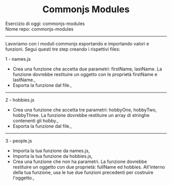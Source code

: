 <h1 align="center">Commonjs Modules</h1>
Esercizio di oggi: commonjs-modules<br>
Nome repo: commonjs-modules

<hr>

Lavoriamo con i moduli commonjs esportando e importando valori e funzioni. Segui questi tre step creando i rispettivi files:

1 - names.js
- Crea una funzione che accetta due parametri: firstName, lastName. La funzione dovrebbe restituire un oggetto con le proprietà firstName e lastName.,
- Esporta la funzione dal file.,

<hr>

2 - hobbies.js
- Crea una funzione che accetta tre parametri: hobbyOne, hobbyTwo, hobbyThree. La funzione dovrebbe restituire  un array di stringhe contenenti gli hobby.,
- Esporta la funzione dal file.,

<hr>

3 - people.js
- Importa la tua funzione da names.js,
- Importa la tua funzione da hobbies.js,
- Crea una funzione che non ha parametri. La funzione dovrebbe restituire un oggetto con due proprietà: fullName ed hobbies. All'interno della tua funzione, usa le tue due funzioni precedenti per costruire l'oggetto.,
